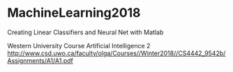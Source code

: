 # MachineLearning2018
Creating Linear Classifiers and Neural Net with Matlab

Western University Course
Artificial Intelligence 2
http://www.csd.uwo.ca/faculty/olga/Courses//Winter2018//CS4442_9542b/Assignments/A1/A1.pdf

